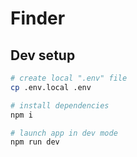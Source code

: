 # Finder

## Dev setup

``` bash
# create local ".env" file
cp .env.local .env

# install dependencies
npm i

# launch app in dev mode
npm run dev
```
